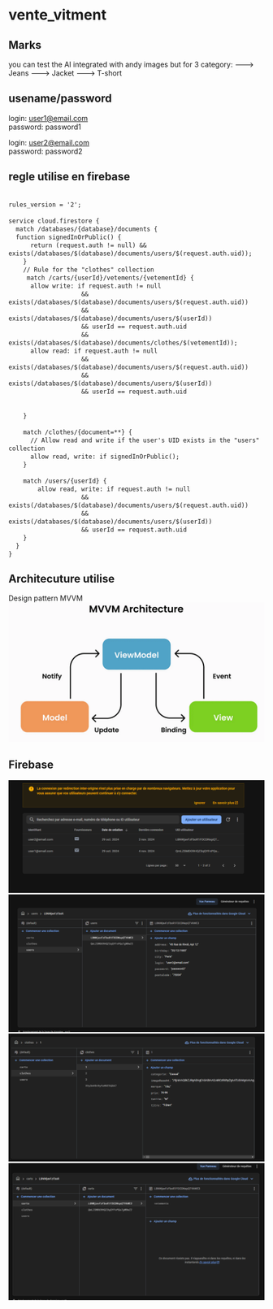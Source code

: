# vente_vitment

## Marks
you can test the AI integrated with andy images but for 3 category: 
  ---> Jeans
  ---> Jacket
  ---> T-short
  
## usename/password

login: user1@email.com<br>
password: password1

login: user2@email.com<br>
password: password2

## regle utilise en firebase 
``` 

rules_version = '2';

service cloud.firestore {
  match /databases/{database}/documents {
  function signedInOrPublic() {
      return (request.auth != null) && exists(/databases/$(database)/documents/users/$(request.auth.uid));
    }
    // Rule for the "clothes" collection
     match /carts/{userId}/vetements/{vetementId} {
      allow write: if request.auth != null 
                    && exists(/databases/$(database)/documents/users/$(request.auth.uid))
                    && exists(/databases/$(database)/documents/users/$(userId))
                    && userId == request.auth.uid
                    && exists(/databases/$(database)/documents/clothes/$(vetementId));
      allow read: if request.auth != null 
                    && exists(/databases/$(database)/documents/users/$(request.auth.uid))
                    && exists(/databases/$(database)/documents/users/$(userId))
                    && userId == request.auth.uid
                    
                    
    }
    
    match /clothes/{document=**} {
      // Allow read and write if the user's UID exists in the "users" collection
      allow read, write: if signedInOrPublic();
    }
    
    match /users/{userId} {
    	allow read, write: if request.auth != null 
                    && exists(/databases/$(database)/documents/users/$(request.auth.uid))
                    && exists(/databases/$(database)/documents/users/$(userId))
                    && userId == request.auth.uid
    }
  }
}

``` 

## Architecuture utilise
Design pattern MVVM
![Desing Pattern MVVM](images/5.png)


## Firebase
![Authentication Firebase](images/4.png)
![Firestore Firebase 1](images/1.png)
![Firestore Firebase 2](images/2.png)
![Firestore Firebase 3](images/3.png)

